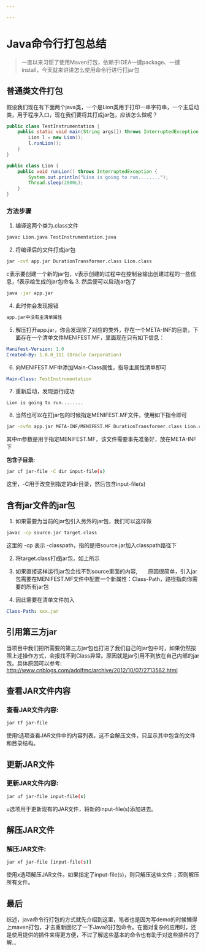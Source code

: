 ```yaml
---

---
```


# Java命令行打包总结

> 一直以来习惯了使用Maven打包，依赖于IDEA一键package、一键install，今天就来讲讲怎么使用命令行进行打jar包

## 普通类文件打包

假设我们现在有下面两个java类，一个是Lion类用于打印一串字符串，一个主启动类，用于程序入口，现在我们要将其打成jar包，应该怎么做呢？
``` java
public class TestInstrumentation {
    public static void main(String args[]) throws InterruptedException {
        Lion l = new Lion();
        l.runLion();
    }
}

public class Lion {
    public void runLion() throws InterruptedException {
        System.out.println("Lion is going to run........");
        Thread.sleep(2000L);
    }
}
```

### 方法步骤

1. 编译这两个类为.class文件
``` bash
javac Lion.java TestInstrumentation.java
```
2. 将编译后的文件打成jar包
``` bash
jar -cvf app.jar DurationTransformer.class Lion.class
```
c表示要创建一个新的jar包，v表示创建的过程中在控制台输出创建过程的一些信息，f表示给生成的jar包命名
3. 然后便可以启动jar包了
```bash
java -jar app.jar
```
4. 此时你会发现报错
```bash
app.jar中没有主清单属性
```
5. 解压打开app.jar，你会发现除了对应的类外，存在一个META-INF的目录，下面存在一个清单文件MENIFEST.MF，里面现在只有如下信息：
```yaml
Manifest-Version: 1.0
Created-By: 1.8.0_111 (Oracle Corporation)
```
6. 向MENIFEST.MF中添加Main-Class属性，指导主属性清单即可
```yml
Main-Class: TestInstrumentation
```
7. 重新启动，发现运行成功
```
Lion is going to run........
```
8. 当然也可以在打jar包的时候指定MENIFEST.MF文件，使用如下指令即可
``` bash
jar -cvfm app.jar META-INF/MENIFEST.MF DurationTransformer.class Lion.class 
```
其中m参数是用于指定MENIFEST.MF，该文件需要事先准备好，放在META-INF下

**包含子目录:**
```bash
jar cf jar-file -C dir input-file(s)
```
这里，-C用于改变到指定的dir目录，然后包含input-file(s)

## 含有jar文件的jar包

1. 如果需要为当前的jar包引入另外的jar包，我们可以这样做
``` bash
javac -cp source.jar target.class 
```
这里的 -cp 表示 -classpath，指的是把source.jar加入classpath路径下

2. 将target.class打成jar包，如上所示

3. 如果直接这样运行jar包会找不到source里面的内容,　　原因很简单，引入jar包需要在MENIFEST.MF文件中配置一个新属性：Class-Path，路径指向你需要的所有jar包

4. 因此需要在清单文件加入
``` yml
Class-Path: xxx.jar
```

## 引用第三方jar

当项目中我们把所需要的第三方jar包也打进了我们自己的jar包中时，如果仍然按照上述操作方式，会报找不到Class异常。原因就是jar引用不到放在自己内部的jar包。具体原因可以参考:
http://www.cnblogs.com/adolfmc/archive/2012/10/07/2713562.html

## 查看JAR文件内容

### 查看JAR文件内容:
``` bash
jar tf jar-file
```
使用t选项查看JAR文件中的内容列表。这不会解压文件，只显示其中包含的文件和目录结构。

## 更新JAR文件

### 更新JAR文件内容:
``` bash
jar uf jar-file input-file(s)
```
u选项用于更新现有的JAR文件，将新的input-file(s)添加进去。

## 解压JAR文件

### 解压JAR文件:
``` bash
jar xf jar-file [input-file(s)]
```
使用x选项解压JAR文件。如果指定了input-file(s)，则只解压这些文件；否则解压所有文件。


## 最后

综述，java命令行打包的方式就先介绍到这里，笔者也是因为写demo的时候懒得上maven打包，才去重新回忆了一下Java的打包命令。在面对复杂的应用时，还是使用提供的插件来得更方便，不过了解这些基本的命令也有助于对这些插件的了解...